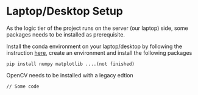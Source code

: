 # Laptop/Desktop Setup

As the logic tier of the project runs on the server (our laptop) side, some packages needs to be installed as prerequisite.

Install the conda environment on your laptop/desktop by following the instruction [here](https://docs.conda.io/en/latest/miniconda.html), create an environment and install the following packages

```
pip install numpy matplotlib ....(not finished)
```

OpenCV needs to be installed with a legacy edtion

```
// Some code
```
